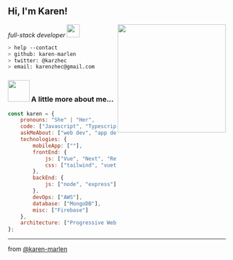 <h2> Hi, I'm Karen!</h2>
<img align='right' src="https://user-images.githubusercontent.com/72042911/100793543-080fe780-33fb-11eb-84c0-cb6a09d112e3.png" width="250">
<p><em>full-stack developer <a href="https://www.thoughtworks.com"></a><img src="https://media.giphy.com/media/WUlplcMpOCEmTGBtBW/giphy.gif" width="30"> 
</em></p>

````bash
> help --contact
> github: karen-marlen
> twitter: @karzhec
> email: karenzhec@gmail.com
````


### <img src="https://media.giphy.com/media/VgCDAzcKvsR6OM0uWg/giphy.gif" width="50"> A little more about me...  

```javascript
const karen = {
    pronouns: "She" | "Her",
    code: ["Javascript", "Typescript"],
    askMeAbout: ["web dev", "app dev", "design"],
    technologies: {
        mobileApp: [""],
        frontEnd: {
            js: ["Vue", "Next", "React", "Svelte"],
            css: ["tailwind", "vuetify", "bootstrap", "bulma"]
        },
        backEnd: {
            js: ["node", "express"],
        },
        devOps: ["AWS"],
        database: ["MongoDB"],
        misc: ["Firebase"]
    },
    architecture: ["Progressive Web Applications", "Single Page Applications"],
};
```

---

from [@karen-marlen](https://github.com/karen-marlen)
